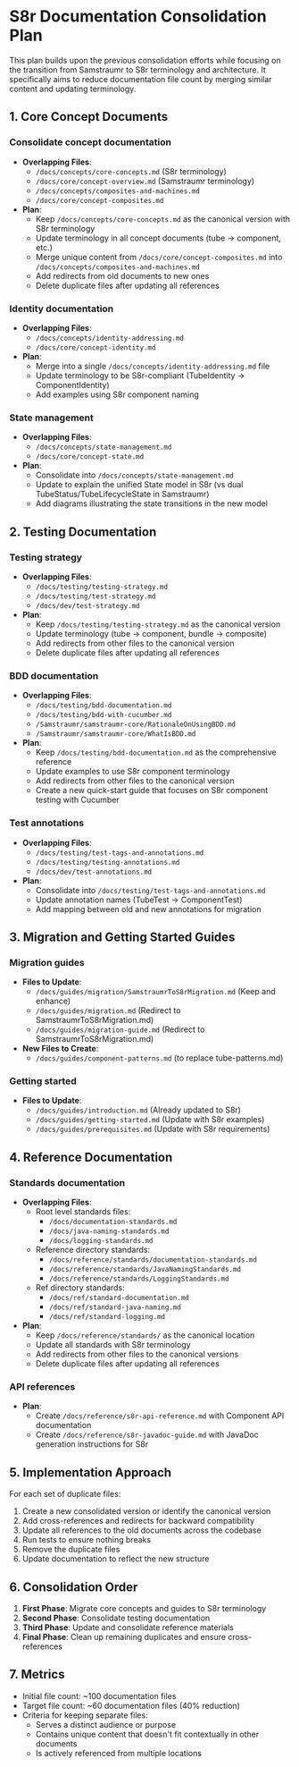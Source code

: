 <!--
Copyright (c) 2025 Eric C. Mumford (@heymumford)

This software was developed with analytical assistance from AI tools 
including Claude 3.7 Sonnet, Claude Code, and Google Gemini Deep Research,
which were used as paid services. All intellectual property rights 
remain exclusively with the copyright holder listed above.

Licensed under the Mozilla Public License 2.0
-->


# S8r Documentation Consolidation Plan

This plan builds upon the previous consolidation efforts while focusing on the transition from Samstraumr to S8r terminology and architecture. It specifically aims to reduce documentation file count by merging similar content and updating terminology.

## 1. Core Concept Documents

### Consolidate concept documentation

- **Overlapping Files**:
  - `/docs/concepts/core-concepts.md` (S8r terminology)
  - `/docs/core/concept-overview.md` (Samstraumr terminology)
  - `/docs/concepts/composites-and-machines.md`
  - `/docs/core/concept-composites.md`
- **Plan**:
  - Keep `/docs/concepts/core-concepts.md` as the canonical version with S8r terminology
  - Update terminology in all concept documents (tube → component, etc.)
  - Merge unique content from `/docs/core/concept-composites.md` into `/docs/concepts/composites-and-machines.md`
  - Add redirects from old documents to new ones
  - Delete duplicate files after updating all references

### Identity documentation

- **Overlapping Files**:
  - `/docs/concepts/identity-addressing.md`
  - `/docs/core/concept-identity.md`
- **Plan**:
  - Merge into a single `/docs/concepts/identity-addressing.md` file
  - Update terminology to be S8r-compliant (TubeIdentity → ComponentIdentity)
  - Add examples using S8r component naming

### State management

- **Overlapping Files**:
  - `/docs/concepts/state-management.md`
  - `/docs/core/concept-state.md`
- **Plan**:
  - Consolidate into `/docs/concepts/state-management.md`
  - Update to explain the unified State model in S8r (vs dual TubeStatus/TubeLifecycleState in Samstraumr)
  - Add diagrams illustrating the state transitions in the new model

## 2. Testing Documentation

### Testing strategy

- **Overlapping Files**:
  - `/docs/testing/testing-strategy.md`
  - `/docs/testing/test-strategy.md`
  - `/docs/dev/test-strategy.md`
- **Plan**:
  - Keep `/docs/testing/testing-strategy.md` as the canonical version
  - Update terminology (tube → component, bundle → composite)
  - Add redirects from other files to the canonical version
  - Delete duplicate files after updating all references

### BDD documentation

- **Overlapping Files**:
  - `/docs/testing/bdd-documentation.md`
  - `/docs/testing/bdd-with-cucumber.md`
  - `/Samstraumr/samstraumr-core/RationaleOnUsingBDD.md`
  - `/Samstraumr/samstraumr-core/WhatIsBDD.md`
- **Plan**:
  - Keep `/docs/testing/bdd-documentation.md` as the comprehensive reference
  - Update examples to use S8r component terminology
  - Add redirects from other files to the canonical version
  - Create a new quick-start guide that focuses on S8r component testing with Cucumber

### Test annotations

- **Overlapping Files**:
  - `/docs/testing/test-tags-and-annotations.md`
  - `/docs/testing/testing-annotations.md`
  - `/docs/dev/test-annotations.md`
- **Plan**:
  - Consolidate into `/docs/testing/test-tags-and-annotations.md`
  - Update annotation names (TubeTest → ComponentTest)
  - Add mapping between old and new annotations for migration

## 3. Migration and Getting Started Guides

### Migration guides

- **Files to Update**:
  - `/docs/guides/migration/SamstraumrToS8rMigration.md` (Keep and enhance)
  - `/docs/guides/migration.md` (Redirect to SamstraumrToS8rMigration.md)
  - `/docs/guides/migration-guide.md` (Redirect to SamstraumrToS8rMigration.md)
- **New Files to Create**:
  - `/docs/guides/component-patterns.md` (to replace tube-patterns.md)

### Getting started

- **Files to Update**:
  - `/docs/guides/introduction.md` (Already updated to S8r)
  - `/docs/guides/getting-started.md` (Update with S8r examples)
  - `/docs/guides/prerequisites.md` (Update with S8r requirements)

## 4. Reference Documentation

### Standards documentation

- **Overlapping Files**:
  - Root level standards files:
    - `/docs/documentation-standards.md`
    - `/docs/java-naming-standards.md`
    - `/docs/logging-standards.md`
  - Reference directory standards:
    - `/docs/reference/standards/documentation-standards.md`
    - `/docs/reference/standards/JavaNamingStandards.md`
    - `/docs/reference/standards/LoggingStandards.md`
  - Ref directory standards:
    - `/docs/ref/standard-documentation.md`
    - `/docs/ref/standard-java-naming.md`
    - `/docs/ref/standard-logging.md`
- **Plan**:
  - Keep `/docs/reference/standards/` as the canonical location
  - Update all standards with S8r terminology
  - Add redirects from other files to the canonical versions
  - Delete duplicate files after updating all references

### API references

- **Plan**:
  - Create `/docs/reference/s8r-api-reference.md` with Component API documentation
  - Create `/docs/reference/s8r-javadoc-guide.md` with JavaDoc generation instructions for S8r

## 5. Implementation Approach

For each set of duplicate files:

1. Create a new consolidated version or identify the canonical version
2. Add cross-references and redirects for backward compatibility
3. Update all references to the old documents across the codebase
4. Run tests to ensure nothing breaks
5. Remove the duplicate files
6. Update documentation to reflect the new structure

## 6. Consolidation Order

1. **First Phase**: Migrate core concepts and guides to S8r terminology
2. **Second Phase**: Consolidate testing documentation
3. **Third Phase**: Update and consolidate reference materials
4. **Final Phase**: Clean up remaining duplicates and ensure cross-references

## 7. Metrics

- Initial file count: ~100 documentation files
- Target file count: ~60 documentation files (40% reduction)
- Criteria for keeping separate files:
  - Serves a distinct audience or purpose
  - Contains unique content that doesn't fit contextually in other documents
  - Is actively referenced from multiple locations
